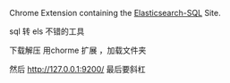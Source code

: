 Chrome Extension containing the [Elasticsearch-SQL](https://github.com/NLPchina/elasticsearch-sql) Site.

sql 转 els 不错的工具

下载解压 用chorme 扩展 ，加载文件夹

然后 http://127.0.0.1:9200/    最后要斜杠
